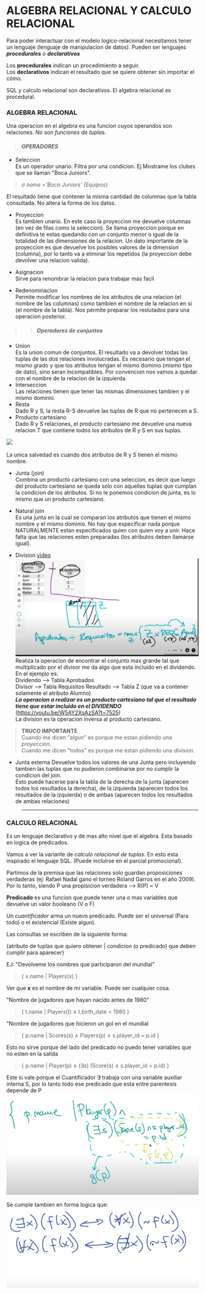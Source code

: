 # ALGEBRA RELACIONAL Y CALCULO RELACIONAL

Para poder interactuar con el modelo logico-relacional necesitamos tener un lenguaje (lenguaje de manipulacion de datos). Pueden ser lenguajes ***procedurales*** o ***declarativos***

Los **procedurales** indican un procedimiento a seguir.  
Los **declarativos** indican el resultado que se quiere obtener sin importar el cómo.

SQL y calculo relacional son declarativos. El algebra relacional es procedural.

### **ALGEBRA RELACIONAL**

Una operacion en el algebra es una funcion cuyos operandos son relaciones. _No son funciones de tuplas._

> #### *OPERADORES*
- Seleccion  
Es un operador unario. Filtra por una condicion. Ej Mostrame los clubes que se llaman "Boca Juniors".  
> _σ name ='Boca Juniors' (Equipos)_    
  
  El resultado tiene que contener la misma cantidad de columnas que la tabla consultada. No altera la forma de los datos.

- Proyeccion  
Es tambien unario. En este caso la proyeccion me devuelve columnas (en vez de filas como la seleccion). Se llama proyeccion porque en definitiva te estas quedando con un conjunto menor o igual de la totalidad de las dimensiones de la relacion.
Un dato importante de la proyeccion es que devuelve los posibles valores de la dimension (columna), por lo tanto va a eliminar los repetidos (la proyeccion debe devolver una relacion valida).

- Asignacion  
Sirve para renombrar la relacion para trabajar mas facil  

- Redenominacion  
Permite modificar los nombres de los atributos de una relacion (el nombre de las columnas) como tambien el nombre de la relacion en si (el nombre de la tabla). Nos permite preparar los reslutados para una operacion posterior.  

>> ##### *Operadores de conjuntos* #####
- Union  
Es la union comun de conjuntos. El resultado va a devolver todas las tuplas de las dos relaciones involucradas. Es necesario que tengan el mismo grado y que los atributos tengan el mismo dominio (mismo tipo de dato), sino seran incompatibles. Por convencion nos vamos a quedar con el nombre de la relacion de la izquierda.  
- Interseccion  
Las relaciones tienen que tener las mismas dimensiones tambien y el mismo dominio.  
- Resta  
Dado R y S, la resta R-S devuelve las tuplas de R que no pertenecen a S.  
- Producto cartesiano  
Dado R y S relaciones, el producto cartesiano me devuelve una nueva relacion T que contiene todos los atributos de R y S en sus tuplas. 

![](productoCartesiano.png)

La unica salvedad es cuando dos atributos de R y S tienen el mismo nombre. 

- Junta (join)  
Combina un producto cartesiano con una seleccion, es decir que luego del producto cartesiano se queda solo con aquellas tuplas que cumplan la condicion de los atributos. Si no le ponemos condicion de junta, es lo mismo que un producto cartesiano. 


- Natural join  
Es una junta en la cual se comparan los atributos que tienen el mismo nombre y el mismo dominio. No hay que especificar nada porque NATURALMENTE estan especificados quien con quien voy a unir. Hace falta que las relaciones esten preparadas (los atributos deben llamarse igual). 

- Division  [video](https://youtu.be/W5AY2XsAzSA?t=6904)  
![Alt text](img/division.png)
Realiza la operacion de encontrar el conjunto mas grande tal que multiplicado por el divisor me da algo que esta incluido en el dividendo. En el ejemplo es:  
Dividendo --> Tabla Aprobados  
Divisor --> Tabla Requisitos
Resultado --> Tabla Z (que va a contener solamente el atributo Alumno)  
___La operacion a realizar es un producto cartesiano tal que el resultado tiene que estar incluido en el DIVIDENDO___ (https://youtu.be/W5AY2XsAzSA?t=7525)  
La division es la operacion inversa al producto cartesiano.

> __TRUCO IMPORTANTE__  
Cuando me dicen "algun" es porque me estan pidiendo una _proyeccion_.  
Cuando me dicen "todos" es porque me estan pidiendo una _division_.  

- Junta externa
Devuelve todos los valores de una Junta pero incluyendo tambien las tuplas que no pudieron combinarse por no cumplir la condicion del join.  
Esto puede hacerse para la tabla de la derecha de la junta (aparecen todos los resultados la derecha), de la izquierda (aparecen todos los resultados de la izquierda) o de ambas (aparecen todos los resultados de ambas relaciones) 

> ------------------------
### **CALCULO RELACIONAL**
Es un lenguaje declarativo y de mas alto nivel que el algebra. Esta basado en logica de predicados.

Vamos a ver la variante de *calculo relacional de tuplas*. En esto esta inspirado el lenguaje SQL. (Puede incluirse en el parcial promocional). 

Partimos de la premisa que las relaciones solo guardan proposiciones verdaderas (ej: Rafael Nadal gano el torneo Roland Garros en el año 2009). Por lo tanto, siendo P una propisicion verdadera --> R(P) = V

__Predicado__ es una funcion que puede tener una o mas variables que devuelve un valor booleano (V o F)

Un _cuantificador_ arma un nuevo predicado. Puede ser el universal (Para todo) o el existencial (Existe algun).

Las consultas se escriben de la siguiente forma:

{atributo de tuplas que quiero obtener | condicion (o predicado) que deben cumplir para aparecer}

EJ: "Devolveme los nombres que participaron del mundial"  
> { x.name | Players(x) }  

Ver que __x__ es el nombre de mi variable. Puede ser cualquier cosa.

"Nombre de jugadores que hayan nacido antes de 1980"
> { t.name | Players(t) ∧ t.birth_date < 1980 }

"Nombre de jugadores que hicieron un gol en el mundial
> { p.name | Scores(s) ∧ Players(p) ∧ s.player_id = p.id }

Esto no sirve porque del lado del predicado no puedo tener variables que no esten en la salida

> { p.name | Player(p) ∧ (∃s) (Score(s) ∧ s.player_id = p.id) }

Este si vale porque el Cuantificador ∃ trabaja con una variable auxiliar interna S, por lo tanto todo ese predicado que esta entre parentesis depende de P  
![Alt text](img/calculorelacional.png)

Se cumple tambien en forma logica que:
![Alt text](img/equivalenciasLogicas.png)
